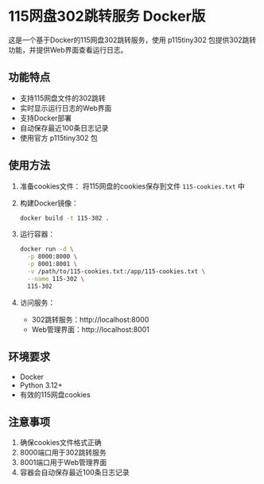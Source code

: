 # 115网盘302跳转服务 Docker版

这是一个基于Docker的115网盘302跳转服务，使用 p115tiny302 包提供302跳转功能，并提供Web界面查看运行日志。

## 功能特点

- 支持115网盘文件的302跳转
- 实时显示运行日志的Web界面
- 支持Docker部署
- 自动保存最近100条日志记录
- 使用官方 p115tiny302 包

## 使用方法

1. 准备cookies文件：
   将115网盘的cookies保存到文件 `115-cookies.txt` 中

2. 构建Docker镜像：
   ```bash
   docker build -t 115-302 .
   ```

3. 运行容器：
   ```bash
   docker run -d \
     -p 8000:8000 \
     -p 8001:8001 \
     -v /path/to/115-cookies.txt:/app/115-cookies.txt \
     --name 115-302 \
     115-302
   ```

4. 访问服务：
   - 302跳转服务：http://localhost:8000
   - Web管理界面：http://localhost:8001

## 环境要求

- Docker
- Python 3.12+
- 有效的115网盘cookies

## 注意事项

1. 确保cookies文件格式正确
2. 8000端口用于302跳转服务
3. 8001端口用于Web管理界面
4. 容器会自动保存最近100条日志记录

